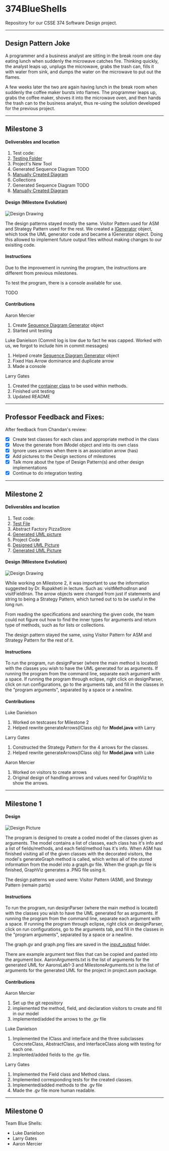# 374BlueShells
Repository for our CSSE 374 Software Design project. 


------------------------------------------------------------
## Design Pattern Joke

A programmer and a business analyst are sitting in the break room one day eating lunch when suddenly the microwave catches fire. Thinking quickly, the analyst leaps up, unplugs the microwave, grabs the trash can, fills it with water from sink, and dumps the water on the microwave to put out the flames.

A few weeks later the two are again having lunch in the break room when suddenly the coffee maker bursts into flames. The programmer leaps up, grabs the coffee maker, shoves it into the microwave oven, and then hands the trash can to the business analyst, thus re-using the solution developed for the previous project.

------------------------------------------------------------

## Milestone 3

#### Deliverables and location

1. Test code:
  1. [Testing Folder](https://github.com/Mercieral/374BlueShells/tree/master/BlueShells374/test)
2. Project's New Tool 
  1. Generated Sequence Diagram TODO
  2. [Manually Created Diagram](https://raw.githubusercontent.com/Mercieral/374BlueShells/master/BlueShells374/docs/Milestone3/manual_generated_main_sd.png)
3. Collections 
  1. Generated Sequence Diagram TODO
  2. [Manually Created Diagram](https://raw.githubusercontent.com/Mercieral/374BlueShells/master/BlueShells374/docs/Milestone3/manual_generated_collection_sd.png)

#### Design (Milestone Evolution)

![Design Drawing](https://raw.githubusercontent.com/Mercieral/374BlueShells/master/BlueShells374/docs/Milestone3/manual_generated_UML.png)

The design patterns stayed mostly the same. Visitor Pattern used for ASM and Strategy Pattern used for the rest. We created a [IGenerator](https://github.com/Mercieral/374BlueShells/blob/master/BlueShells374/src/problem/interfaces/IGenerator.java) object, which took the UML generator code and became a IGenerator object. Doing this allowed to implement future output files without making changes to our exisiting code.

#### Instructions

Due to the improvement in running the program, the instructions are different from previous milestones.

To test the program, there is a console available for use. 

TODO

#### Contributions

Aaron Mercier 

1. Create [Sequence Diagram Generator](https://github.com/Mercieral/374BlueShells/blob/master/BlueShells374/src/problem/javaClasses/SequenceGenerator.java) object
2. Started unit testing

Luke Danielson (Commit log is low due to fact he was capped. Worked with us, we forgot to include him in commit messages)

1. Helped create [Sequence Diagram Generator](https://github.com/Mercieral/374BlueShells/blob/master/BlueShells374/src/problem/javaClasses/SequenceGenerator.java) object 
2. Fixed Has Arrow dominance and duplicate arrow
3. Made a console

Larry Gates

1. Created the [container class](https://github.com/Mercieral/374BlueShells/blob/master/BlueShells374/src/problem/javaClasses/MethodContainer.java) to be used within methods.
2. Finished unit testing
3. Updated README

------------------------------------------------------------

## Professor Feedback and Fixes:

After feedback from Chandan's review:

* [x] Create test classes for each class and appropriate method in the class
* [x] Move the generate from IModel object and into its own class
* [x] Ignore uses arrows when there is an association arrow (has)
* [x] Add pictures to the Design sections of milestones
* [x] Talk more about the type of Design Pattern(s) and other design implementations
* [x] Continue to do integration testing

------------------------------------------------------------

## Milestone 2

#### Deliverables and location

1. Test code:
  1. [Test File](https://github.com/Mercieral/374BlueShells/blob/master/BlueShells374/test/problem/blueshells/testing/Milestone2Testing.java "JUnit Test Code") 
2. Abstract Factory PizzaStore
  1. [Generated UML picture](https://raw.githubusercontent.com/Mercieral/374BlueShells/master/BlueShells374/docs/Milestone2/Generated_Pizzaaf.png "Picture from master branch") 
3. Project Code
  1. [Designed UML Picture](https://raw.githubusercontent.com/Mercieral/374BlueShells/master/BlueShells374/docs/Milestone2/Manually_created_Project_UML.png "Picture from master branch") 
  2. [Generated UML Picture](https://raw.githubusercontent.com/Mercieral/374BlueShells/master/BlueShells374/docs/Milestone2/Generated_Project_UML.png "Picture from master branch") 

#### Design (Milestone Evolution)

![Design Drawing](https://raw.githubusercontent.com/Mercieral/374BlueShells/master/BlueShells374/docs/Milestone2/Manually_created_Project_UML.png)

While working on Milestone 2, it was important to use the information suggested by Dr. Rupakheti in lecture. Such as: visitMethodInsn and visitFieldInsn. The arrow objects were changed from just if statements and string to being a Strategy Pattern, which turned out to to be useful in the long run. 

From reading the specifications and searching the given code, the team could not figure out how to find the inner types for arguments and return type of methods, such as for lists or collections.

The design pattern stayed the same, using Visitor Pattern for ASM and Strategy Pattern for the rest of it. 

#### Instructions

To run the program, run designParser (where the main method is located) with the 
classes you wish to have the UML generated for as arguments. If running the program 
from the command line, separate each argument with a space. If running the program 
through eclipse, right click on designParser, click on run configurations, go to the 
arguments tab, and fill in the classes in the "program arguments", separated by a 
space or a newline.

#### Contributions

Luke Danielson

1. Worked on testcases for Milestone 2
2. Helped rewrite generateArrows(IClass obj) for **Model.java** with Larry

Larry Gates

1. Constructed the Strategy Pattern for the 4 arrows for the classes.
2. Helped rewrite generateArrows(IClass obj) for **Model.java** with Luke

Aaron Mercier

1. Worked on visitors to create arrows
2. Original design of handling arrows and values need for GraphViz to show the arrows.

------------------------------------------------------------

## Milestone 1

#### Design

![Design Picture](https://raw.githubusercontent.com/Mercieral/374BlueShells/master/BlueShells374/docs/Milestone1/Manually_Created_Project_UML.png)

The program is designed to create a coded model of the classes given as arguments.
The model contains a list of classes, each class has it's info and a list of 
fields/methods, and each field/method has it's info. When ASM has finished visiting
all of the given classes with the decorated visitors, the model's generateGraph 
method is called, which writes all of the stored information from the model into
a graph.gv file. When the graph.gv file is finished, GraphViz generates a .PNG 
file using it.

The design patterns we used were: Visitor Pattern (ASM), and Strategy Pattern (remain parts)

#### Instructions

To run the program, run designParser (where the main method is located) with the 
classes you wish to have the UML generated for as arguments. If running the program 
from the command line, separate each argument with a space. If running the program 
through eclipse, right click on designParser, click on run configurations, go to the 
arguments tab, and fill in the classes in the "program arguments", separated by a 
space or a newline.

The graph.gv and graph.png files are saved in the [input_output](https://github.com/Mercieral/374BlueShells/tree/master/BlueShells374/input_output "input_output for master branch")  folder.

There are example argument text files that can be copied and pasted into the argument
box. AaronArguments.txt is the list of arguments for the generated UML for AaronsLab1-3 and MilestoneArguments.txt
is the list of arguments for the generated UML for the project in project.asm package.

#### Contributions

Aaron Mercier 

1. Set up the git repository
2. implemented the method, field, and declaration visitors to create and fill in our model
3. implemented/added the arrows to the .gv file

Luke Danielson

1. Implemented the IClass and interface and the three subclasses ConcreteClass, AbstractClass, and InterfaceClass along with testing for each one. 
2. Implented/added fields to the .gv file. 

Larry Gates

1. Implemented the Field class and Method class.
2. Implemented corresponding tests for the created classes.
3. Implemented/added methods to the .gv file
4. Made the .gv file more human readable. 

------------------------------------------------------------

## Milestone 0 

Team Blue Shells:
* Luke Danielson
* Larry Gates
* Aaron Mercier
